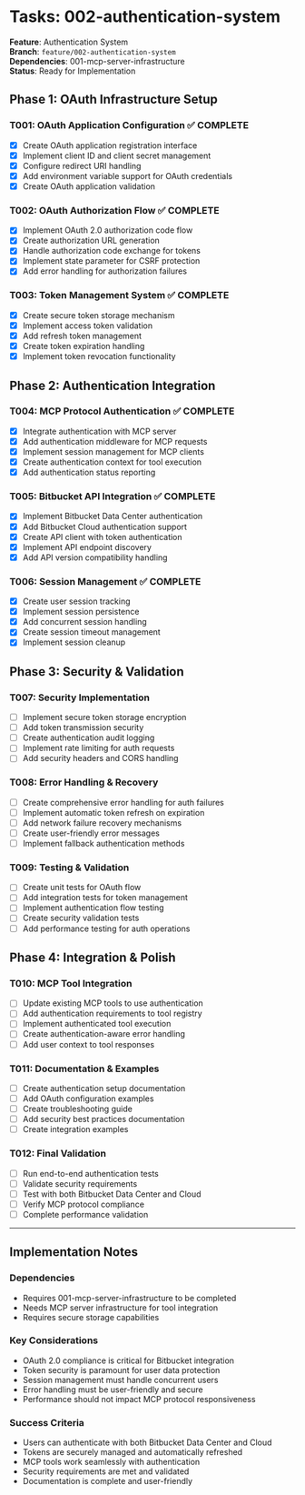 # Tasks: 002-authentication-system

**Feature**: Authentication System  
**Branch**: `feature/002-authentication-system`  
**Dependencies**: 001-mcp-server-infrastructure  
**Status**: Ready for Implementation

## Phase 1: OAuth Infrastructure Setup

### T001: OAuth Application Configuration ✅ COMPLETE
- [x] Create OAuth application registration interface
- [x] Implement client ID and client secret management
- [x] Configure redirect URI handling
- [x] Add environment variable support for OAuth credentials
- [x] Create OAuth application validation

### T002: OAuth Authorization Flow ✅ COMPLETE
- [x] Implement OAuth 2.0 authorization code flow
- [x] Create authorization URL generation
- [x] Handle authorization code exchange for tokens
- [x] Implement state parameter for CSRF protection
- [x] Add error handling for authorization failures

### T003: Token Management System ✅ COMPLETE
- [x] Create secure token storage mechanism
- [x] Implement access token validation
- [x] Add refresh token management
- [x] Create token expiration handling
- [x] Implement token revocation functionality

## Phase 2: Authentication Integration

### T004: MCP Protocol Authentication ✅ COMPLETE
- [x] Integrate authentication with MCP server
- [x] Add authentication middleware for MCP requests
- [x] Implement session management for MCP clients
- [x] Create authentication context for tool execution
- [x] Add authentication status reporting

### T005: Bitbucket API Integration ✅ COMPLETE
- [x] Implement Bitbucket Data Center authentication
- [x] Add Bitbucket Cloud authentication support
- [x] Create API client with token authentication
- [x] Implement API endpoint discovery
- [x] Add API version compatibility handling

### T006: Session Management ✅ COMPLETE
- [x] Create user session tracking
- [x] Implement session persistence
- [x] Add concurrent session handling
- [x] Create session timeout management
- [x] Implement session cleanup

## Phase 3: Security & Validation

### T007: Security Implementation
- [ ] Implement secure token storage encryption
- [ ] Add token transmission security
- [ ] Create authentication audit logging
- [ ] Implement rate limiting for auth requests
- [ ] Add security headers and CORS handling

### T008: Error Handling & Recovery
- [ ] Create comprehensive error handling for auth failures
- [ ] Implement automatic token refresh on expiration
- [ ] Add network failure recovery mechanisms
- [ ] Create user-friendly error messages
- [ ] Implement fallback authentication methods

### T009: Testing & Validation
- [ ] Create unit tests for OAuth flow
- [ ] Add integration tests for token management
- [ ] Implement authentication flow testing
- [ ] Create security validation tests
- [ ] Add performance testing for auth operations

## Phase 4: Integration & Polish

### T010: MCP Tool Integration
- [ ] Update existing MCP tools to use authentication
- [ ] Add authentication requirements to tool registry
- [ ] Implement authenticated tool execution
- [ ] Create authentication-aware error handling
- [ ] Add user context to tool responses

### T011: Documentation & Examples
- [ ] Create authentication setup documentation
- [ ] Add OAuth configuration examples
- [ ] Create troubleshooting guide
- [ ] Add security best practices documentation
- [ ] Create integration examples

### T012: Final Validation
- [ ] Run end-to-end authentication tests
- [ ] Validate security requirements
- [ ] Test with both Bitbucket Data Center and Cloud
- [ ] Verify MCP protocol compliance
- [ ] Complete performance validation

---

## Implementation Notes

### Dependencies
- Requires 001-mcp-server-infrastructure to be completed
- Needs MCP server infrastructure for tool integration
- Requires secure storage capabilities

### Key Considerations
- OAuth 2.0 compliance is critical for Bitbucket integration
- Token security is paramount for user data protection
- Session management must handle concurrent users
- Error handling must be user-friendly and secure
- Performance should not impact MCP protocol responsiveness

### Success Criteria
- Users can authenticate with both Bitbucket Data Center and Cloud
- Tokens are securely managed and automatically refreshed
- MCP tools work seamlessly with authentication
- Security requirements are met and validated
- Documentation is complete and user-friendly
